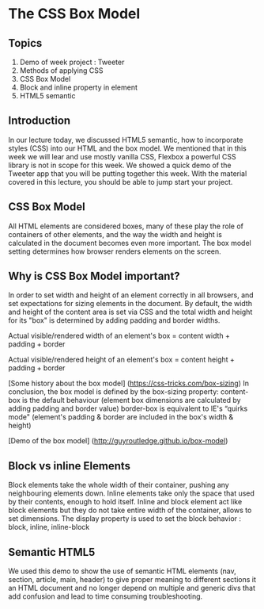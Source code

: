 

# The CSS Box Model

## Topics 
1. Demo of week project : Tweeter
2. Methods of applying CSS
3. CSS Box Model
4. Block and inline property in element
4. HTML5 semantic

## Introduction
In our lecture today, we discussed HTML5 semantic, how to incorporate styles (CSS) into our HTML and the box model. We mentioned that in this week we will lear and use mostly vanilla CSS, Flexbox a powerful CSS library is not in scope for this week. 
We showed a quick demo of the Tweeter app that you will be putting together this week. With the material covered in this lecture, you should be able to jump start your project.

## CSS Box Model
All HTML elements are considered boxes, many of these play the role of containers of other elements, and the way the width and height is calculated in the document becomes even more important. The box model setting determines how browser renders elements on the screen.

## Why is CSS Box Model important?
In order to set width and height of an element correctly in all browsers, and set expectations for sizing elements in the document. By default, the width and height of the content area is set via CSS and the total width and height for its "box" is determined by adding padding and border widths.

Actual visible/rendered width of an element's box = content width + padding + border 

Actual visible/rendered height of an element's box = content height + padding + border 

[Some history about the box model] (https://css-tricks.com/box-sizing)
In conclusion, the box model is defined by the box-sizing property:
content-box is the default behaviour (element box dimensions are calculated by adding padding and border value)
border-box is equivalent to IE's “quirks mode" (element's padding & border are included in the box's width & height)

[Demo of the box model] (http://guyroutledge.github.io/box-model)

## Block vs inline Elements
Block elements take the whole width of their container, pushing any neighbouring elements down.
Inline elements take only the space that used by their contents, enough to hold itself.
Inline and block element act like block elements but they do not take entire width of the container, allows to set dimensions.
The display property is used to set the block behavior : block, inline, inline-block

## Semantic HTML5
We used this demo to show the use of semantic HTML elements (nav, section, article, main, header) to give proper meaning to different sections it an HTML document and no longer depend on multiple and generic divs that add confusion and lead to time consuming troubleshooting.


  
